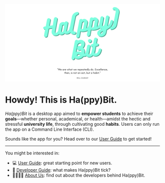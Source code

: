 ![Ha(ppy)Bit Logo](Display_Images/HappyBit_logo.png)

# Howdy! This is Ha(ppy)Bit.
_Ha(ppy)Bit_ is a desktop app aimed to **empower students** to achieve their
**goals**—whether personal, academical, or health—amidst the hectic and stressful
**university life**, through cultivating good **habits**.
Users can only run the app on a Command Line Interface (CLI).

Sounds like the app for you? Head over to our [User Guide](UserGuide.md) to get started!

-----------

You might be interested in:
* 💻  [User Guide](UserGuide.md): great starting point for new users. 
* 📖 [Developer Guide](DeveloperGuide.md): what makes Ha(ppy)Bit tick?
* 👩‍💻👨‍💻 [About Us](AboutUs.md): find out about the developers behind Ha(ppy)Bit.